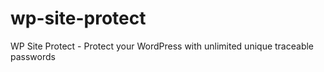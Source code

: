# wp-site-protect
WP Site Protect - Protect your WordPress with unlimited unique traceable passwords
